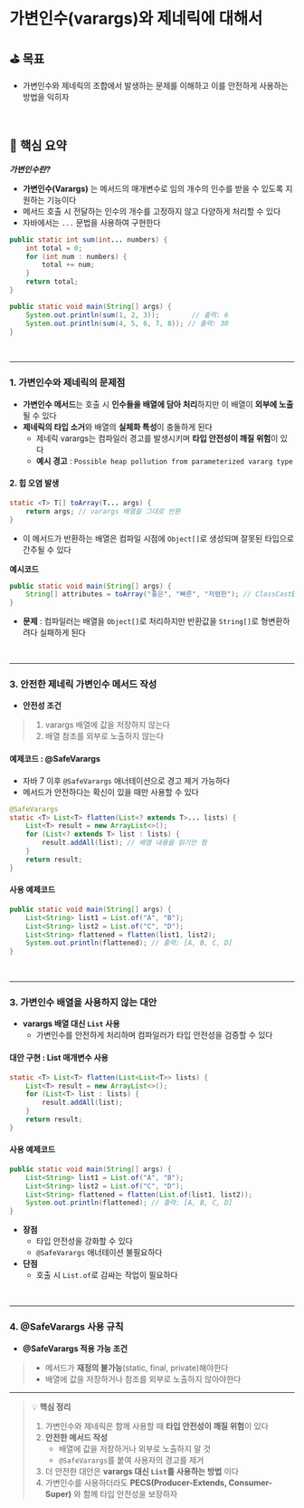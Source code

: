 # 가변인수(varargs)와 제네릭에 대해서

## ⛳️ 목표

- 가변인수와 제네릭의 조합에서 발생하는 문제를 이해하고 이를 안전하게 사용하는 방법을 익히자

<br>

## 📄 핵심 요약

***가변인수란?***

- **가변인수(Varargs)** 는 메서드의 매개변수로 임의 개수의 인수를 받을 수 있도록 지원하는 기능이다
- 메서드 호출 시 전달하는 인수의 개수를 고정하지 않고 다양하게 처리할 수 있다
- 자바에서는 `...` 문법을 사용하여 구현한다

```java
public static int sum(int... numbers) {
    int total = 0;
    for (int num : numbers) {
        total += num;
    }
    return total;
}

public static void main(String[] args) {
    System.out.println(sum(1, 2, 3));        // 출력: 6
    System.out.println(sum(4, 5, 6, 7, 8)); // 출력: 30
}
```

<br>

---

### **1. 가변인수와 제네릭의 문제점**

- **가변인수 메서드**는 호출 시 **인수들을 배열에 담아 처리**하지만 이 배열이 **외부에 노출**될 수 있다
- **제네릭의 타입 소거**와 배열의 **실체화 특성**이 충돌하게 된다
    - 제네릭 varargs는 컴파일러 경고를 발생시키며 **타입 안전성이 깨질 위험**이 있다
    - **예시 경고** : `Possible heap pollution from parameterized vararg type`

#### **2. 힙 오염 발생**

```java
static <T> T[] toArray(T... args) {
    return args; // varargs 배열을 그대로 반환
}
```

- 이 메서드가 반환하는 배열은 컴파일 시점에 `Object[]`로 생성되며 잘못된 타입으로 간주될 수 있다

**예시코드**
```java
public static void main(String[] args) {
    String[] attributes = toArray("좋은", "빠른", "저렴한"); // ClassCastException 발생
}
```

- **문제** : 컴파일러는 배열을 `Object[]`로 처리하지만 반환값을 `String[]`로 형변환하려다 실패하게 된다

<br>

---

### **3. 안전한 제네릭 가변인수 메서드 작성**

- **안전성 조건**
> 1. varargs 배열에 값을 저장하지 않는다
> 2. 배열 참조를 외부로 노출하지 않는다

#### **예제코드 : @SafeVarargs**

- 자바 7 이후 `@SafeVarargs` 애너테이션으로 경고 제거 가능하다
- 메서드가 안전하다는 확신이 있을 때만 사용할 수 있다

```java
@SafeVarargs
static <T> List<T> flatten(List<? extends T>... lists) {
    List<T> result = new ArrayList<>();
    for (List<? extends T> list : lists) {
        result.addAll(list); // 배열 내용을 읽기만 함
    }
    return result;
}
```

#### **사용 예제코드**

```java
public static void main(String[] args) {
    List<String> list1 = List.of("A", "B");
    List<String> list2 = List.of("C", "D");
    List<String> flattened = flatten(list1, list2);
    System.out.println(flattened); // 출력: [A, B, C, D]
}
```

<br>

---

### **3. 가변인수 배열을 사용하지 않는 대안**

- **varargs 배열 대신 `List` 사용**
    - 가변인수를 안전하게 처리하며 컴파일러가 타입 안전성을 검증할 수 있다

#### **대안 구현 : List 매개변수 사용**

```java
static <T> List<T> flatten(List<List<T>> lists) {
    List<T> result = new ArrayList<>();
    for (List<T> list : lists) {
        result.addAll(list);
    }
    return result;
}
```

#### **사용 예제코드**

```java
public static void main(String[] args) {
    List<String> list1 = List.of("A", "B");
    List<String> list2 = List.of("C", "D");
    List<String> flattened = flatten(List.of(list1, list2));
    System.out.println(flattened); // 출력: [A, B, C, D]
}
```

- **장점**
    - 타입 안전성을 강화할 수 있다
    - `@SafeVarargs` 애너테이션 불필요하다
- **단점**
    - 호출 시 `List.of`로 감싸는 작업이 필요하다

<br>

---

### **4. @SafeVarargs 사용 규칙**

- **@SafeVarargs 적용 가능 조건**
>- 메서드가 **재정의 불가능**(static, final, private)해야한다
>- 배열에 값을 저장하거나 참조를 외부로 노출하지 않아야한다

---

> 💡 **핵심 정리**
>
> 1. 가변인수와 제네릭은 함께 사용할 때 **타입 안전성이 깨질 위험**이 있다
> 2. **안전한 메서드 작성**
>     - 배열에 값을 저장하거나 외부로 노출하지 말 것
>     - `@SafeVarargs`를 붙여 사용자의 경고를 제거
> 3. 더 안전한 대안은 **varargs 대신 `List`를 사용하는 방법** 이다
> 4. 가변인수를 사용하더라도 **PECS(Producer-Extends, Consumer-Super)** 와 함께 타입 안전성을 보장하자